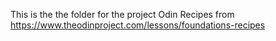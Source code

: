 This is the the folder for the project Odin Recipes from https://www.theodinproject.com/lessons/foundations-recipes

